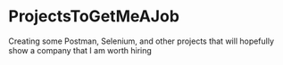# ProjectsToGetMeAJob
Creating some Postman, Selenium, and other projects that will hopefully show a company that I am worth hiring
